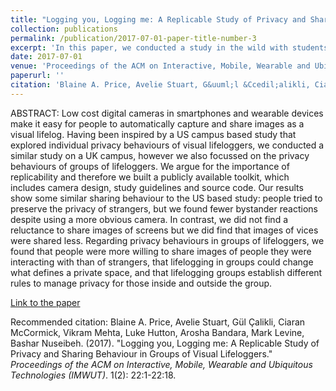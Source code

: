 ```yaml
---
title: "Logging you, Logging me: A Replicable Study of Privacy and Sharing Behaviour in Groups of Visual Lifeloggers"
collection: publications
permalink: /publication/2017-07-01-paper-title-number-3
excerpt: 'In this paper, we conducted a study in the wild with students on a UK campus to investigate the individual and group based privacy beaviours of visual lifeloggers.'
date: 2017-07-01
venue: 'Proceedings of the ACM on Interactive, Mobile, Wearable and Ubiquitous Technologies (IMWUT)'
paperurl: ''
citation: 'Blaine A. Price, Avelie Stuart, G&uuml;l &Ccedil;alikli, Ciaran McCormick, Vikram Mehta, Luke Hutton, Arosha Bandara, Mark Levine, Bashar Nuseibeh. (2017). &quot;Logging you, Logging me: A Replicable Study of Privacy and Sharing Behaviour in Groups of Visual Lifeloggers.&quot; <i>tProceedings of the ACM on Interactive, Mobile, Wearable and Ubiquitous Technologies (IMWUT)</i>. 1(2): 22:1-22:18.'
---
```


ABSTRACT:
Low cost digital cameras in smartphones and wearable devices make it easy for people to automatically capture and share images as a visual lifelog. Having been inspired by a US campus based study that explored individual privacy behaviours of visual lifeloggers, we conducted a similar study on a UK campus, however we also focussed on the privacy behaviours of groups of lifeloggers. We argue for the importance of replicability and therefore we built a publicly available toolkit, which includes camera design, study guidelines and source code. Our results show some similar sharing behaviour to the US based study: people tried to preserve the privacy of strangers, but we found fewer bystander reactions despite using a more obvious camera. In contrast, we did not find a reluctance to share images of screens but we did find that images of vices were shared less. Regarding privacy behaviours in groups of lifeloggers, we found that people were more willing to share images of people they were interacting with than of strangers, that lifelogging in groups could change what defines a private space, and that lifelogging groups establish different rules to manage privacy for those inside and outside the group.

[Link to the paper](http://oro.open.ac.uk/49401/7/a22-price.pdf)

Recommended citation: Blaine A. Price, Avelie Stuart, G&uuml;l &Ccedil;alikli, Ciaran McCormick, Vikram Mehta, Luke Hutton, Arosha Bandara, Mark Levine, Bashar Nuseibeh. (2017). &quot;Logging you, Logging me: A Replicable Study of Privacy and Sharing Behaviour in Groups of Visual Lifeloggers.&quot; <i>Proceedings of the ACM on Interactive, Mobile, Wearable and Ubiquitous Technologies (IMWUT)</i>. 1(2): 22:1-22:18.
